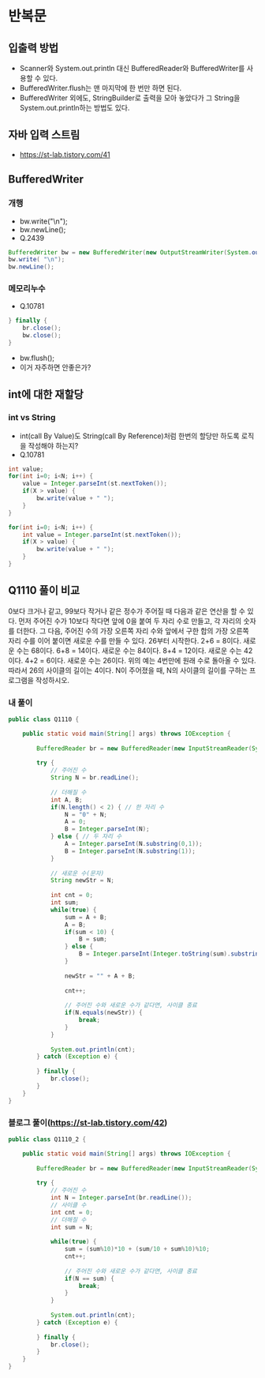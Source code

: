 # 반복문

## 입출력 방법
- Scanner와 System.out.println 대신 BufferedReader와 BufferedWriter를 사용할 수 있다. 
- BufferedWriter.flush는 맨 마지막에 한 번만 하면 된다.
- BufferedWriter 외에도, StringBuilder로 출력을 모아 놓았다가 그 String을 System.out.println하는 방법도 있다.

## 자바 입력 스트림
- https://st-lab.tistory.com/41

## BufferedWriter
### 개행
- bw.write("\n");
- bw.newLine();
- Q.2439
```java
BufferedWriter bw = new BufferedWriter(new OutputStreamWriter(System.out));
bw.write( "\n");
bw.newLine();
```
### 메모리누수
- Q.10781
```java
} finally {
	br.close();
	bw.close();
}
```
- bw.flush();
- 이거 자주하면 안좋은가?

## int에 대한 재할당
### int vs String
- int(call By Value)도 String(call By Reference)처럼 한번의 할당만 하도록 로직을 작성해야 하는지?
- Q.10781
```java
int value;
for(int i=0; i<N; i++) {
	value = Integer.parseInt(st.nextToken());
	if(X > value) {
		bw.write(value + " ");
	}
}
```
```java
for(int i=0; i<N; i++) {
	int value = Integer.parseInt(st.nextToken());
	if(X > value) {
		bw.write(value + " ");
	}
}
```

## Q1110 풀이 비교
0보다 크거나 같고, 99보다 작거나 같은 정수가 주어질 때 다음과 같은 연산을 할 수 있다. 
먼저 주어진 수가 10보다 작다면 앞에 0을 붙여 두 자리 수로 만들고, 각 자리의 숫자를 더한다. 
그 다음, 주어진 수의 가장 오른쪽 자리 수와 앞에서 구한 합의 가장 오른쪽 자리 수를 이어 붙이면 새로운 수를 만들 수 있다. 
26부터 시작한다. 2+6 = 8이다. 새로운 수는 68이다. 6+8 = 14이다. 새로운 수는 84이다. 8+4 = 12이다. 새로운 수는 42이다. 4+2 = 6이다. 새로운 수는 26이다.
위의 예는 4번만에 원래 수로 돌아올 수 있다. 따라서 26의 사이클의 길이는 4이다.
N이 주어졌을 때, N의 사이클의 길이를 구하는 프로그램을 작성하시오.
### 내 풀이

```java
public class Q1110 {

	public static void main(String[] args) throws IOException {
		
		BufferedReader br = new BufferedReader(new InputStreamReader(System.in));
		
		try {
			// 주어진 수
			String N = br.readLine();
			
			// 더해질 수
			int A, B;
			if(N.length() < 2) { // 한 자리 수
				N = "0" + N;
				A = 0;
				B = Integer.parseInt(N);
			} else { // 두 자리 수
				A = Integer.parseInt(N.substring(0,1));
				B = Integer.parseInt(N.substring(1));
			}
			
			// 새로운 수(문자)
			String newStr = N;
			
			int cnt = 0;
			int sum;
			while(true) {
				sum = A + B;
				A = B;
				if(sum < 10) {
					B = sum;
				} else {
					B = Integer.parseInt(Integer.toString(sum).substring(1));
				}
				
				newStr = "" + A + B;
				
				cnt++;
				
				// 주어진 수와 새로운 수가 같다면, 사이클 종료
				if(N.equals(newStr)) {
					break;
				}
			}
			
			System.out.println(cnt);
		} catch (Exception e) {
			
		} finally {
			br.close();
		}
	}
}
```
### 블로그 풀이(https://st-lab.tistory.com/42)
```java
public class Q1110_2 {

	public static void main(String[] args) throws IOException {
		
		BufferedReader br = new BufferedReader(new InputStreamReader(System.in));
		
		try {
			// 주어진 수
			int N = Integer.parseInt(br.readLine());
			// 사이클 수
			int cnt = 0;
			// 더해질 수
			int sum = N;
			
			while(true) {
				sum = (sum%10)*10 + (sum/10 + sum%10)%10;
				cnt++;
				
				// 주어진 수와 새로운 수가 같다면, 사이클 종료
				if(N == sum) {
					break;
				}
			}
			
			System.out.println(cnt);
		} catch (Exception e) {
			
		} finally {
			br.close();
		}
	}
}
```
